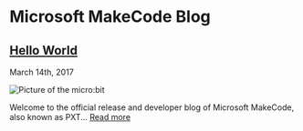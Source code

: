 # Microsoft MakeCode Blog


## [Hello World](/blog/hello-world)
March 14th, 2017

![Picture of the micro:bit](/static/images/blogbanner.jpg)

Welcome to the official release and developer blog of Microsoft MakeCode, also known as PXT...
[Read more](/blog/hello-world)

